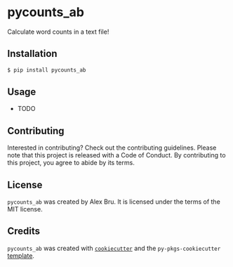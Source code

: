 # pycounts_ab

Calculate word counts in a text file!

## Installation

```bash
$ pip install pycounts_ab
```

## Usage

- TODO

## Contributing

Interested in contributing? Check out the contributing guidelines. Please note that this project is released with a Code of Conduct. By contributing to this project, you agree to abide by its terms.

## License

`pycounts_ab` was created by Alex Bru. It is licensed under the terms of the MIT license.

## Credits

`pycounts_ab` was created with [`cookiecutter`](https://cookiecutter.readthedocs.io/en/latest/) and the `py-pkgs-cookiecutter` [template](https://github.com/py-pkgs/py-pkgs-cookiecutter).
